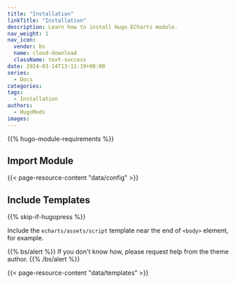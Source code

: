 ```yaml
---
title: "Installation"
linkTitle: "Installation"
description: Learn how to install Hugo ECharts module.
nav_weight: 1
nav_icon:
  vendor: bs
  name: cloud-download
  className: text-success
date: 2024-03-14T13:11:19+08:00
series:
  - Docs
categories:
tags:
  - Installation
authors:
  - HugoMods
images:
---
```


{{% hugo-module-requirements %}}

## Import Module

{{< page-resource-content "data/config" >}}

## Include Templates

{{% skip-if-hugopress %}}

Include the `echarts/assets/script` template near the end of `<body>` element, for example.

{{% bs/alert %}}
If you don't know how, please request help from the theme author.
{{% /bs/alert %}}

{{< page-resource-content "data/templates" >}}
